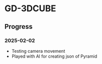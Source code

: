 # GD-3DCUBE

## Progress

### 2025-02-02
- Testing camera movement
- Played with AI for creating json of Pyramid
